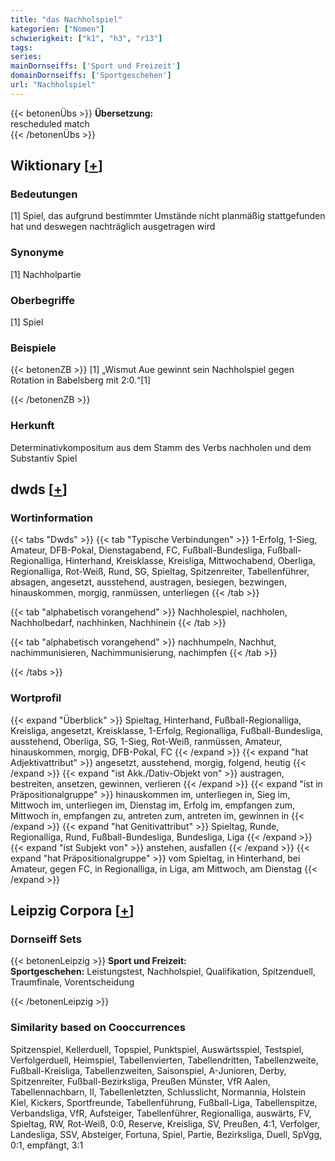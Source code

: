 ```yaml
---
title: "das Nachholspiel"
kategorien: ["Nomen"]
schwierigkeit: ["k1", "h3", "r13"]
tags:
series:
mainDornseiffs: ['Sport und Freizeit']
domainDornseiffs: ['Sportgeschehen']
url: "Nachholspiel"
---
```


{{< betonenÜbs >}}
**Übersetzung:**  
rescheduled match  
{{< /betonenÜbs >}}

## Wiktionary [[+](https://de.wiktionary.org/wiki/Nachholspiel)]

### Bedeutungen
[1] Spiel, das aufgrund bestimmter Umstände nicht planmäßig stattgefunden hat und deswegen nachträglich ausgetragen wird  

### Synonyme
[1] Nachholpartie  

### Oberbegriffe
[1] Spiel  

### Beispiele
{{< betonenZB >}}
[1] „Wismut Aue gewinnt sein Nachholspiel gegen Rotation in Babelsberg mit 2:0.“[1]  

{{< /betonenZB >}}
### Herkunft
Determinativkompositum aus dem Stamm des Verbs nachholen und dem Substantiv Spiel  



## dwds [[+](https://www.dwds.de/wb/Nachholspiel)]

### Wortinformation
{{< tabs "Dwds" >}}
{{< tab "Typische Verbindungen" >}}
1-Erfolg, 1-Sieg, Amateur, DFB-Pokal, Dienstagabend, FC, Fußball-Bundesliga, Fußball-Regionalliga, Hinterhand, Kreisklasse, Kreisliga, Mittwochabend, Oberliga, Regionalliga, Rot-Weiß, Rund, SG, Spieltag, Spitzenreiter, Tabellenführer, absagen, angesetzt, ausstehend, austragen, besiegen, bezwingen, hinauskommen, morgig, ranmüssen, unterliegen
{{< /tab >}}

{{< tab "alphabetisch vorangehend" >}}
Nachholespiel, nachholen, Nachholbedarf, nachhinken, Nachhinein
{{< /tab >}}

{{< tab "alphabetisch vorangehend" >}}
nachhumpeln, Nachhut, nachimmunisieren, Nachimmunisierung, nachimpfen
{{< /tab >}}

{{< /tabs >}}

### Wortprofil
{{< expand "Überblick" >}} Spieltag, Hinterhand, Fußball-Regionalliga, Kreisliga, angesetzt, Kreisklasse, 1-Erfolg, Regionalliga, Fußball-Bundesliga, ausstehend, Oberliga, SG, 1-Sieg, Rot-Weiß, ranmüssen, Amateur, hinauskommen, morgig, DFB-Pokal, FC {{< /expand >}}
{{< expand "hat Adjektivattribut" >}} angesetzt, ausstehend, morgig, folgend, heutig {{< /expand >}}
{{< expand "ist Akk./Dativ-Objekt von" >}} austragen, bestreiten, ansetzen, gewinnen, verlieren {{< /expand >}}
{{< expand "ist in Präpositionalgruppe" >}} hinauskommen im, unterliegen in, Sieg im, Mittwoch im, unterliegen im, Dienstag im, Erfolg im, empfangen zum, Mittwoch in, empfangen zu, antreten zum, antreten im, gewinnen in {{< /expand >}}
{{< expand "hat Genitivattribut" >}} Spieltag, Runde, Regionalliga, Rund, Fußball-Bundesliga, Bundesliga, Liga {{< /expand >}}
{{< expand "ist Subjekt von" >}} anstehen, ausfallen {{< /expand >}}
{{< expand "hat Präpositionalgruppe" >}} vom Spieltag, in Hinterhand, bei Amateur, gegen FC, in Regionalliga, in Liga, am Mittwoch, am Dienstag {{< /expand >}}

## Leipzig Corpora [[+](https://corpora.uni-leipzig.de/en/res?word=Nachholspiel&corpusId=deu_newscrawl-public_2018)]

### Dornseiff Sets
{{< betonenLeipzig >}}
**Sport und Freizeit:**  
**Sportgeschehen:** Leistungstest, Nachholspiel, Qualifikation, Spitzenduell, Traumfinale, Vorentscheidung  

{{< /betonenLeipzig >}}

### Similarity based on Cooccurrences
Spitzenspiel, Kellerduell, Topspiel, Punktspiel, Auswärtsspiel, Testspiel, Verfolgerduell, Heimspiel, Tabellenvierten, Tabellendritten, Tabellenzweite, Fußball-Kreisliga, Tabellenzweiten, Saisonspiel, A-Junioren, Derby, Spitzenreiter, Fußball-Bezirksliga, Preußen Münster, VfR Aalen, Tabellennachbarn, II, Tabellenletzten, Schlusslicht, Normannia, Holstein Kiel, Kickers, Sportfreunde, Tabellenführung, Fußball-Liga, Tabellenspitze, Verbandsliga, VfR, Aufsteiger, Tabellenführer, Regionalliga, auswärts, FV, Spieltag, RW, Rot-Weiß, 0:0, Reserve, Kreisliga, SV, Preußen, 4:1, Verfolger, Landesliga, SSV, Absteiger, Fortuna, Spiel, Partie, Bezirksliga, Duell, SpVgg, 0:1, empfängt, 3:1

